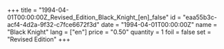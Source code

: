 +++
title = "1994-04-01T00:00:00Z_Revised_Edition_Black_Knight_[en]_false"
id = "eaa55b3c-acf4-4d2a-9f32-c7fce6672f3d"
date = "1994-04-01T00:00:00Z"
name = "Black Knight"
lang = ["en"]
price = "0.50"
quantity = 1
foil = false
set = "Revised Edition"
+++

